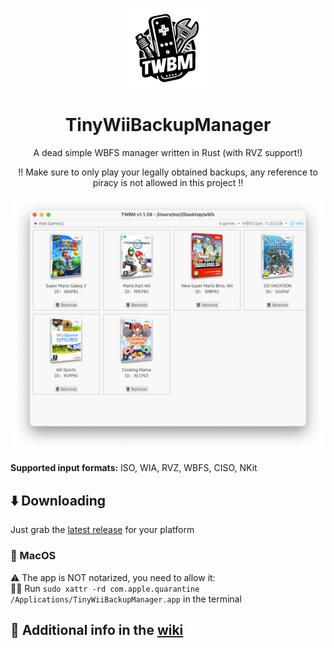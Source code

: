 <p align="center">
    <img alt="logo" width="128" src="assets/linux/256x256/tiny-wii-backup-manager.png">
    <h1 align="center">TinyWiiBackupManager</h1>
    <p align="center">A dead simple WBFS manager written in Rust (with RVZ support!)</p>
    <p align="center">‼️ Make sure to only play your legally obtained backups, any reference to piracy is not allowed in this project ‼️</p>
    <img alt="screenshot" src="screenshot.png">
</p>

**Supported input formats:** ISO, WIA, RVZ, WBFS, CISO, NKit

## ⬇️ Downloading

Just grab the [latest release](https://github.com/mq1/TinyWiiBackupManager/releases/latest) for your platform

### 🍎 MacOS

⚠️ The app is NOT notarized, you need to allow it:\
🏃‍➡️ Run `sudo xattr -rd com.apple.quarantine /Applications/TinyWiiBackupManager.app` in the terminal

## 📄 Additional info in the [wiki](https://github.com/mq1/TinyWiiBackupManager/wiki)
